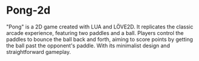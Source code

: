 # Pong-2d
"Pong" is a 2D game created with LUA and LÖVE2D. It replicates the classic arcade experience, featuring two paddles and a ball. Players control the paddles to bounce the ball back and forth, aiming to score points by getting the ball past the opponent's paddle. With its minimalist design and straightforward gameplay.
